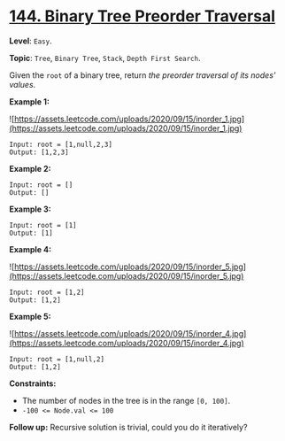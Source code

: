 # [144. Binary Tree Preorder Traversal](https://leetcode.com/problems/binary-tree-preorder-traversal/)

**Level**: `Easy`.

**Topic**: `Tree`, `Binary Tree`, `Stack`, `Depth First Search`.

Given the `root` of a binary tree, return _the preorder traversal of its nodes' values_.

**Example 1:**

![https://assets.leetcode.com/uploads/2020/09/15/inorder_1.jpg](https://assets.leetcode.com/uploads/2020/09/15/inorder_1.jpg)

```
Input: root = [1,null,2,3]
Output: [1,2,3]
```

**Example 2:**

```
Input: root = []
Output: []
```

**Example 3:**

```
Input: root = [1]
Output: [1]
```

**Example 4:**

![https://assets.leetcode.com/uploads/2020/09/15/inorder_5.jpg](https://assets.leetcode.com/uploads/2020/09/15/inorder_5.jpg)

```
Input: root = [1,2]
Output: [1,2]
```

**Example 5:**

![https://assets.leetcode.com/uploads/2020/09/15/inorder_4.jpg](https://assets.leetcode.com/uploads/2020/09/15/inorder_4.jpg)

```
Input: root = [1,null,2]
Output: [1,2]
```

**Constraints:**

- The number of nodes in the tree is in the range `[0, 100]`.
- `-100 <= Node.val <= 100`

**Follow up:** Recursive solution is trivial, could you do it iteratively?
